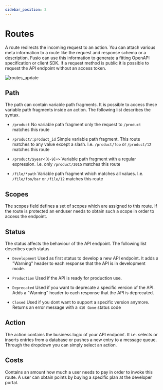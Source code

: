 ```yaml
---
sidebar_position: 2
---
```


# Routes

A route redirects the incoming request to an action. You can attach various meta information to a
route like the request and response schema or a description. Fusio can use this information to generate a fitting
OpenAPI specification or client SDK. If a request method is public it is possible to request the API endpoint without an
access token.

![routes_update](/img/backend/api/routes_update.png)

## Path

The path can contain variable path fragments. It is possible to access these variable path fragments inside an action.
The following list describes the syntax.

* `/product`
  No variable path fragment only the request to `/product` matches this route

* `/product/:product_id`
  Simple variable path fragment. This route matches to any value except a slash. I.e. `/product/foo` or `/product/12`
  matches this route

* `/product/$year<[0-9]+>`
  Variable path fragment with a regular expression. I.e. only `/product/2015` matches this route

* `/file/*path`
  Variable path fragment which matches all values. I.e. `/file/foo/bar` or `/file/12` matches this route

## Scopes

The scopes field defines a set of scopes which are assigned to this route. If the route is protected an enduser needs
to obtain such a scope in order to access the endpoint.

## Status

The status affects the behaviour of the API endpoint. The following list describes each status

* `Development`
  Used as first status to develop a new API endpoint. It adds a "Warning" header to each response that the API is in
  development mode.

* `Production`
  Used if the API is ready for production use.

* `Deprecated`
  Used if you want to deprecate a specific version of the API. Adds a "Warning" header to each response that the API is
  deprecated.

* `Closed`
  Used if you dont want to support a specific version anymore. Returns an error message with a `410 Gone` status code

## Action

The action contains the business logic of your API endpoint. It i.e. selects or inserts entries from a database or
pushes a new entry to a message queue. Through the dropdown you can simply select an action.

## Costs

Contains an amount how much a user needs to pay in order to invoke this route. A user can obtain points by buying a
specific plan at the developer portal.

